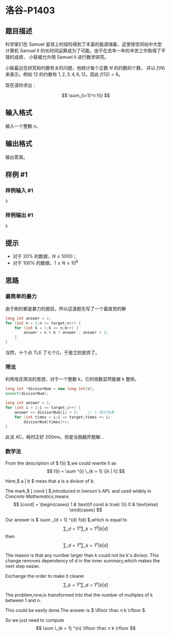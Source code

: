 # 洛谷-P1403

## 题目描述

科学家们在 Samuel 星球上的探险得到了丰富的能源储备，这使得空间站中大型计算机
Samuel II 的长时间运算成为了可能。由于在去年一年的辛苦工作取得了不错的成绩，
小联被允许用 Samuel II 进行数学研究。

小联最近在研究和约数有关的问题，他统计每个正数 $N$ 的约数的个数，
并以 $f(N)$ 来表示。例如 $12$ 的约数有 $1,2,3,4,6,12$，因此 $f(12)=6$。

现在请你求出：

$$
\sum_{i=1}^n f(i)
$$

## 输入格式

输入一个整数 $n$。

## 输出格式

输出答案。

## 样例 #1

### 样例输入 #1

```
3
```

### 样例输出 #1

```
5
```

## 提示

- 对于 $20\%$ 的数据，$N \leq 5000$；
- 对于 $100\%$ 的数据，$1 \leq N \leq 10^6$

## 思路

### 最简单的暴力

由于刷的都是暴力的题目，所以这道题先写了一个最直觉的解

```C
long int answer = 1;
for (int n = 2;n <= target;n++) {
	for (int k = 1;k <= n;k++) {
		answer = n % k ? answer : answer + 1;
	}
}
```

当然，十个点 TLE 了七个()，于是立刻放弃了。

### 筛法

利用埃氏筛法的思想，对于一个整数 k，它的倍数显然能被 k 整除。

```C++
long int *divisorNum = new long int[n];
assert(divisorNum);

long int answer = 1;
for (int i = 2;i <= target;i++) {
	answer += divisorNum[i] + 2;	// 1 和它本身
	for (int times = i;i <= target;times += i)
		divisorNum[times]++;
}
```

此法 AC，耗时正好 200ms。但是当我翻开题解...

### 数学法

From the description of $ f(i) $,we could rewrite it as
$$	f(i) = \sum ^{i} \_{k = 1} \[k | i\]	$$

Here,$ a | b $ meas that a is a divisor of b.

The mark,$ [ cond ] $,introduced in Iverson's APL and used widely in
_Concrete Mathematics_,means
$$
	[cond] = \begin{cases}
		1	&	\text{if cond is true} \\\\
		0	&	\text{else}
		\end{cases}
$$

Our answer is $ \sum \_{d = 1} ^{d} f(d) $,which is equal to
$$	\sum \_{d = 1} ^{n} \sum \_{k = 1} ^{d} [k | d]	$$
then
$$	\sum \_{d = 1} ^{n} \sum \_{k = 1} ^{n} [k | d] $$

The reason is that any number larger than k could not be k's divisor.
This change removes dependency of d in the inner summary,which makes the
next step easier.

Exchange the order to make it clearer
$$	\sum \_{k = 1} ^{n} \sum \_{d = 1} ^{n} [k | d]	$$

The problem,now,is transformed into that the number of multiples of k
between 1 and n.

This could be easily done.The answer is $ \lfloor \frac n k \rfloor $.

So we just need to compute
$$	\sum \_{k = 1} ^{n} \lfloor \frac n k \rfloor	$$
